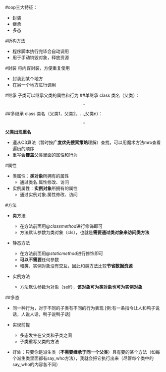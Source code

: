 #oop三大特征：
* 封装
* 继承
* 多态

#析构方法
* 程序脚本执行完毕会自动调用
* 用于手动销毁对象，释放资源

#封装
将内容封装，方便重复使用
* 封装到某个地方
* 在另一个地方进行调用

#继承
子类可以继承父类的属性和行为
##单继承
class 类名（父类）：
    $$...$$

##多继承
class 类名（父类1，父类2，...,父类n）：
    $$...$$

**父类出现重名**
* 遵从C3算法（暂时按**广度优先搜索策略**理解）查找，可以用魔术方法mro查看遍历的顺序
* 重写会**覆盖**父类里面的属性和行为

#属性
* 类属性：**类对象**所拥有的属性
    * 通过类名.属性修改、访问
* 实例属性：**实例对象**所拥有的属性
    * 通过实例对象.属性修改、访问

#方法
* 类方法
    * 在方法前面用$@classmethod$进行修饰即可
    * 方法默认参数为类对象（cls），也就是**需要通过类对象来访问类方法**

* 静态方法
    * 在方法前面用$@staticmethod$进行修饰即可
    * **可以不需要**任何参数
    * 和类、实例对象没有交互，因此和类方法比较**节省数据资源**

* 实例方法
    * 方法默认参数为对象（self），**该对象可为类对象也可为实例对象**

##多态
* 同一种行为，对于不同的子类有不同的行为表现
    [例:有一条指令让人和鸭子说话，人说人话，鸭子说鸭子话]

* 实现前提
    * 多态发生在父类和子类之间
    * 子类重写父类的方法

* 好处：只要你是派生类（**不需要继承于同一个父类**）且有要的某个方法（如每个派生类里面都有say_who方法），我就会把它执行出来（尽管每个类中的say_who的内容各不同）